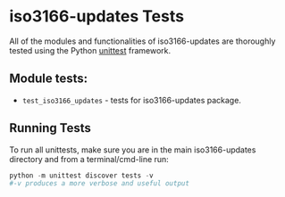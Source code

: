 # iso3166-updates Tests <a name="TOP"></a>

All of the modules and functionalities of iso3166-updates are thoroughly tested using the Python [unittest][unittest] framework.
## Module tests:

* `test_iso3166_updates` - tests for iso3166-updates package.

## Running Tests

To run all unittests, make sure you are in the main iso3166-updates directory and from a terminal/cmd-line run:
```python
python -m unittest discover tests -v
#-v produces a more verbose and useful output
```

[unittest]: https://docs.python.org/3/library/unittest.html


